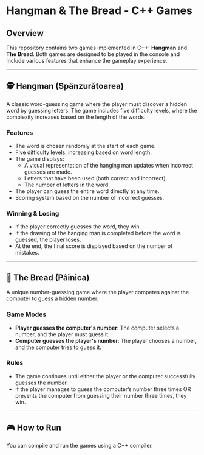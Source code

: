 # Hangman & The Bread - C++ Games

## Overview
This repository contains two games implemented in C++: **Hangman** and **The Bread**. Both games are designed to be played in the console and include various features that enhance the gameplay experience.

---

## 🕵️ Hangman (Spânzurătoarea)
A classic word-guessing game where the player must discover a hidden word by guessing letters. The game includes five difficulty levels, where the complexity increases based on the length of the words.

### **Features**
- The word is chosen randomly at the start of each game.
- Five difficulty levels, increasing based on word length.
- The game displays:
  - A visual representation of the hanging man updates when incorrect guesses are made.
  - Letters that have been used (both correct and incorrect).
  - The number of letters in the word.
- The player can guess the entire word directly at any time.
- Scoring system based on the number of incorrect guesses.

### **Winning & Losing**
- If the player correctly guesses the word, they win.
- If the drawing of the hanging man is completed before the word is guessed, the player loses.
- At the end, the final score is displayed based on the number of mistakes.

---

## 🍞 The Bread (Pâinica)
A unique number-guessing game where the player competes against the computer to guess a hidden number.

### **Game Modes**
- **Player guesses the computer's number**: The computer selects a number, and the player must guess it.
- **Computer guesses the player's number**: The player chooses a number, and the computer tries to guess it.

### **Rules**
- The game continues until either the player or the computer successfully guesses the number.
- If the player manages to guess the computer’s number three times OR prevents the computer from guessing their number three times, they win.

---

## 🎮 How to Run
You can compile and run the games using a C++ compiler.

